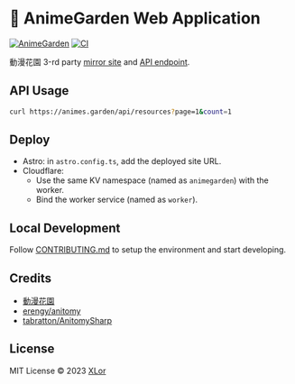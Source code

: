 # 🌸 AnimeGarden Web Application

[![AnimeGarden](https://img.shields.io/endpoint?url=https://pages.onekuma.cn/project/animegarden&label=AnimeGarden)](https://animes.garden)
[![CI](https://github.com/yjl9903/AnimeGarden/actions/workflows/ci.yml/badge.svg)](https://github.com/yjl9903/AnimeGarden/actions/workflows/ci.yml)

動漫花園 3-rd party [mirror site](https://animes.garden) and [API endpoint](https://animes.garden/api/resources).

## API Usage

```bash
curl https://animes.garden/api/resources?page=1&count=1
```

## Deploy

+ Astro: in `astro.config.ts`, add the deployed site URL.
+ Cloudflare:
  + Use the same KV namespace (named as `animegarden`) with the worker.
  + Bind the worker service (named as `worker`).

## Local Development

Follow [CONTRIBUTING.md](../../CONTRIBUTING.md#web-application) to setup the environment and start developing.

## Credits

+ [動漫花園](https://share.dmhy.org/)
+ [erengy/anitomy](https://github.com/erengy/anitomy)
+ [tabratton/AnitomySharp](https://github.com/tabratton/AnitomySharp)

## License

MIT License © 2023 [XLor](https://github.com/yjl9903)

